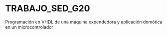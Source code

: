 # TRABAJO_SED_G20
 Programación en VHDL de una máquina expendedora y aplicación domótica en un microcontrolador
